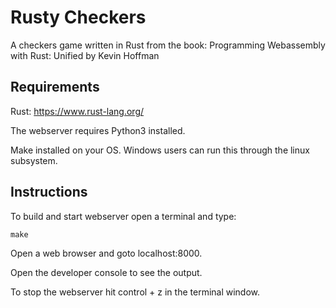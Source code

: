 # Rusty Checkers
A checkers game written in Rust from the book:
Programming Webassembly with Rust: Unified
by Kevin Hoffman

## Requirements
Rust: https://www.rust-lang.org/

The webserver requires Python3 installed.

Make installed on your OS. Windows users can run this through the linux subsystem.

## Instructions
To build and start webserver open a terminal and type:
```
make
```
Open a web browser and goto localhost:8000.

Open the developer console to see the output.

To stop the webserver hit control + z in the terminal window.